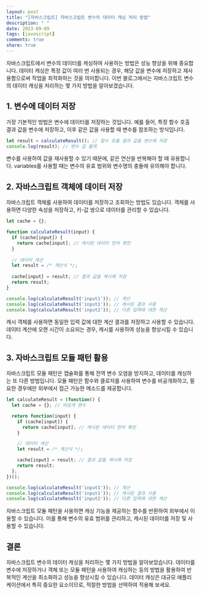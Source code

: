 ```yaml
---
layout: post
title: "[자바스크립트] 자바스크립트 변수의 데이터 캐싱 처리 방법"
description: " "
date: 2023-09-09
tags: [javascript]
comments: true
share: true
---
```


자바스크립트에서 변수의 데이터를 캐싱하여 사용하는 방법은 성능 향상을 위해 중요합니다. 데이터 캐싱은 특정 값이 여러 번 사용되는 경우, 해당 값을 변수에 저장하고 재사용함으로써 작업을 최적화하는 것을 의미합니다. 이번 블로그에서는 자바스크립트 변수의 데이터 캐싱을 처리하는 몇 가지 방법을 알아보겠습니다.

## 1. 변수에 데이터 저장

가장 기본적인 방법은 변수에 데이터를 저장하는 것입니다. 예를 들어, 특정 함수 호출 결과 값을 변수에 저장하고, 이후 같은 값을 사용할 때 변수를 참조하는 방식입니다.

```javascript
let result = calculateResult(); // 함수 호출 결과 값을 변수에 저장
console.log(result); // 변수 값 출력
```

변수를 사용하여 값을 재사용할 수 있기 때문에, 같은 연산을 반복해야 할 때 유용합니다. variables를 사용할 때는 변수의 유효 범위와 변수명의 충돌에 유의해야 합니다.

## 2. 자바스크립트 객체에 데이터 저장

자바스크립트 객체를 사용하여 데이터를 저장하고 조회하는 방법도 있습니다. 객체를 사용하면 다양한 속성을 저장하고, 키-값 쌍으로 데이터를 관리할 수 있습니다.

```javascript
let cache = {};

function calculateResult(input) {
  if (cache[input]) {
    return cache[input]; // 캐시된 데이터 먼저 확인
  }
  
  // 데이터 계산
  let result = /* 계산식 */;
  
  cache[input] = result; // 결과 값을 캐시에 저장
  return result;
}

console.log(calculateResult('input1')); // 계산
console.log(calculateResult('input1')); // 캐시된 결과 사용
console.log(calculateResult('input2')); // 다른 입력에 대한 계산
```

캐시 객체를 사용하면 동일한 입력 값에 대한 계산 결과를 저장하고 사용할 수 있습니다. 데이터 계산에 오랜 시간이 소요되는 경우, 캐시를 사용하여 성능을 향상시킬 수 있습니다.

## 3. 자바스크립트 모듈 패턴 활용

자바스크립트 모듈 패턴은 캡슐화를 통해 전역 변수 오염을 방지하고, 데이터를 캐싱하는 또 다른 방법입니다. 모듈 패턴은 함수와 클로저를 사용하여 변수를 비공개화하고, 필요한 경우에만 외부에서 접근 가능한 메소드를 제공합니다.

```javascript
let calculateResult = (function() {
  let cache = {}; // 비공개 변수

  return function(input) {
    if (cache[input]) {
      return cache[input]; // 캐시된 데이터 먼저 확인
    }

    // 데이터 계산
    let result = /* 계산식 */;

    cache[input] = result; // 결과 값을 캐시에 저장
    return result;
  };
})();

console.log(calculateResult('input1')); // 계산
console.log(calculateResult('input1')); // 캐시된 결과 사용
console.log(calculateResult('input2')); // 다른 입력에 대한 계산
```

자바스크립트 모듈 패턴을 사용하면 캐싱 기능을 제공하는 함수를 반환하여 외부에서 이용할 수 있습니다. 이를 통해 변수의 유효 범위를 관리하고, 캐시된 데이터를 저장 및 사용할 수 있습니다.

## 결론

자바스크립트 변수의 데이터 캐싱을 처리하는 몇 가지 방법을 알아보았습니다. 데이터를 변수에 저장하거나 객체 또는 모듈 패턴을 사용하여 캐싱하는 등의 방법을 활용하여 반복적인 계산을 최소화하고 성능을 향상시킬 수 있습니다. 데이터 캐싱은 대규모 애플리케이션에서 특히 중요한 요소이므로, 적절한 방법을 선택하여 적용해 보세요.